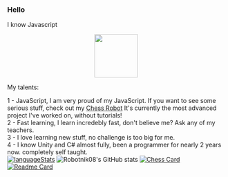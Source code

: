 ### Hello

I know Javascript
<div id="header" align="center">
  <img src="https://slome.org/Assets/player/char.png" width="100"/>
</div>

My talents:

1 - JavaScript, I am very proud of my JavaScript. If you want to see some serious stuff, check out my <a href="https://github.com/Robotnik08/ChessRobot.git">Chess Robot</a> It's currently the most advanced project I've worked on, without tutorials!<br>
2 - Fast learning, I learn incredebly fast, don't believe me? Ask any of my teachers.<br>
3 - I love learning new stuff, no challenge is too big for me.<br>
4 - I know Unity and C# almost fully, been a programmer for nearly 2 years now. completely self taught.<br>
  [![languageStats](https://github-readme-stats-git-masterrstaa-rickstaa.vercel.app/api/top-langs/?username=Robotnik08)](https://github.com/Robotnik08)
  ![Robotnik08's GitHub stats](https://github-readme-stats.vercel.app/api?username=Robotnik08&show_icons=true&theme=radical)
  [![Chess Card](https://github-readme-stats.vercel.app/api/pin/?username=Robotnik08&repo=ChessRobot)](https://github.com/Robotnik08/ChessRobot)
  [![Readme Card](https://github-readme-stats.vercel.app/api/pin/?username=Robotnik08&repo=SlomeScript)](https://github.com/Robotnik08/SlomeScript)
